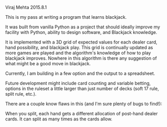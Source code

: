 Viraj Mehta
2015.8.1

This is my pass at writing a program that learns blackjack.

It was built from vanilla Python as a project that should ideally improve my facility with Python, ability to design software, and Blackjack knowledge.

It is implemented with a 3D grid of expected values for each dealer card, hand possibility, and blackjack play.  This grid is continually updated as more games are played and the algorithm's knowledge of how to play blackjack improves.  Nowhere in this algorithm is there any suggestion of what might be a good move in blackjack.

Currently, I am building in a few option and the output to a spreadsheet.

Future development might include card counting and variable betting, options in the ruleset a little larger than just number of decks (soft 17 rule, split rule, etc.).  

There are a couple know flaws in this (and I'm sure plenty of bugs to find!):

When you split, each hand gets a different allocation of post-hand dealer cards.
It can split as many times as the cards allow.